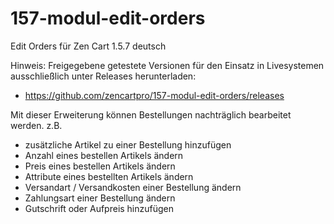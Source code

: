 # 157-modul-edit-orders
Edit Orders für Zen Cart 1.5.7 deutsch

Hinweis: 
Freigegebene getestete Versionen für den Einsatz in Livesystemen ausschließlich unter Releases herunterladen:
* https://github.com/zencartpro/157-modul-edit-orders/releases

Mit dieser Erweiterung können Bestellungen nachträglich bearbeitet werden.
z.B.
* zusätzliche Artikel zu einer Bestellung hinzufügen
* Anzahl eines bestellen Artikels ändern
* Preis eines bestellen Artikels ändern
* Attribute eines bestellten Artikels ändern
* Versandart / Versandkosten einer Bestellung ändern
* Zahlungsart einer Bestellung ändern
* Gutschrift oder Aufpreis hinzufügen
